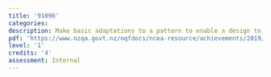 ```yaml
---
title: '91096'
categories:
description: Make basic adaptations to a pattern to enable a design to fit a person or item
pdf: 'https://www.nzqa.govt.nz/nqfdocs/ncea-resource/achievements/2019/as91096.pdf'
level: '1'
credits: '4'
assessment: Internal
---
```


